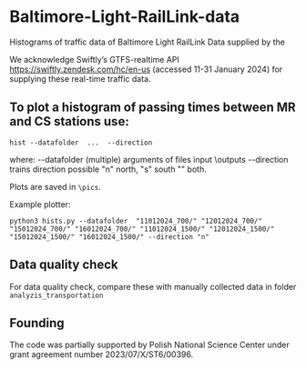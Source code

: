 # Baltimore-Light-RailLink-data

Histograms of traffic data of Baltimore Light RailLink
Data supplied by the 

We acknowledge Swiftly’s GTFS-realtime API https://swiftly.zendesk.com/hc/en-us 
(accessed 11-31 January 2024) for supplying these real-time traffic data.

## To plot a histogram of passing times between MR and CS stations use:

```
hist --datafolder  ...  --direction
```

where: --datafolder (multiple) arguments of files input \outputs
       --direction  trains direction possible "n" north, "s" south "" both.

Plots are saved in ```\pics```.


Example plotter:

```
python3 hists.py --datafolder  "11012024_700/" "12012024_700/" "15012024_700/" "16012024_700/" "11012024_1500/" "12012024_1500/" "15012024_1500/" "16012024_1500/" --direction "n"
```

## Data quality check

For data quality check, compare these with manually collected data in folder ``analyzis_transportation``



## Founding

The code was partially supported by Polish National Science Center under grant agreement number 2023/07/X/ST6/00396. 
